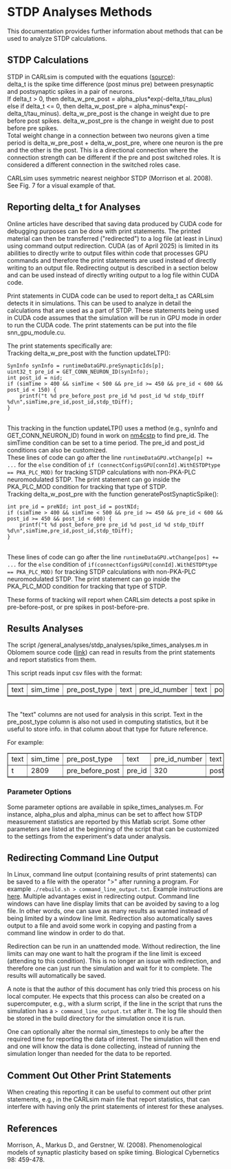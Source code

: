 STDP Analyses Methods
=====================

This documentation provides further information about methods that can be used to analyze STDP calculations.

## STDP Calculations

STDP in CARLsim is computed with the equations ([source](https://uci-carl.github.io/CARLsim6/ch5_synaptic_plasticity.html#ch5s2_spike_timing_dependent_plasticity)):
<br>delta_t is the spike time difference (post minus pre) between presynaptic and postsynaptic spikes in a pair of neurons.
<br>If delta_t > 0, then delta_w_pre_post = alpha_plus\*exp(-delta_t/tau_plus) else if delta_t <= 0, then delta_w_post_pre = alpha_minus\*exp(-delta_t/tau_minus). delta_w_pre_post is the change in weight due to pre before post spikes. delta_w_post_pre is the change in weight due to post before pre spikes.
<br>Total weight change in a connection between two neurons given a time period is delta_w_pre_post + delta_w_post_pre, where one neuron is the pre and the other is the post. This is a directional connection where the connection strength can be different if the pre and post switched roles. It is considered a different connection in the switched roles case.

CARLsim uses symmetric nearest neighbor STDP (Morrison et al. 2008). See Fig. 7 for a visual example of that.

## Reporting delta_t for Analyses

Online articles have described that saving data produced by CUDA code for debugging purposes can be done with print statements. The printed material can then be transferred ("redirected") to a log file (at least in Linux) using command output redirection. CUDA (as of April 2025) is limited in its abilities to directly write to output files within code that processes GPU commands and therefore the print statements are used instead of directly writing to an output file. Redirecting output is described in a section below and can be used instead of directly writing output to a log file within CUDA code.

Print statements in CUDA code can be used to report delta_t as CARLsim detects it in simulations. This can be used to analyze in detail the calculations that are used as a part of STDP. These statements being used in CUDA code assumes that the simulation will be run in GPU mode in order to run the CUDA code. The print statements can be put into the file snn_gpu_module.cu.

The print statements specifically are:
<br>Tracking delta_w_pre_post with the function updateLTP():
```
SynInfo synInfo = runtimeDataGPU.preSynapticIds[p];
uint32_t pre_id = GET_CONN_NEURON_ID(synInfo);
int post_id = nid;
if (simTime > 400 && simTime < 500 && pre_id >= 450 && pre_id < 600 && post_id < 150) {
	printf("t %d pre_before_post pre_id %d post_id %d stdp_tDiff %d\n",simTime,pre_id,post_id,stdp_tDiff);
}
```
<br>This tracking in the function updateLTP() uses a method (e.g., synInfo and GET_CONN_NEURON_ID) found in work on [nm4cstp](https://hco-dev-docs.readthedocs.io/en/latest/oblomem/nm4cstp.html) to find pre_id. The simTime condition can be set to a time period. The pre_id and post_id conditions can also be customized. 
<br>These lines of code can go after the line `runtimeDataGPU.wtChange[p] += ...` for the `else` condition of `if (connectConfigsGPU[connId].WithESTDPtype == PKA_PLC_MOD)` for tracking STDP calculations with non-PKA-PLC neuromodulated STDP. The print statement can go inside the PKA_PLC_MOD condition for tracking that type of STDP.
<br>Tracking delta_w_post_pre with the function generatePostSynapticSpike():
```
int pre_id = preNId; int post_id = postNId;
if (simTime > 400 && simTime < 500 && pre_id >= 450 && pre_id < 600 && post_id >= 450 && post_id < 600) {
	printf("t %d post_before_pre pre_id %d post_id %d stdp_tDiff %d\n",simTime,pre_id,post_id,stdp_tDiff);
}
```
<br>These lines of code can go after the line `runtimeDataGPU.wtChange[pos] += ...` for the `else` condition of `if(connectConfigsGPU[connId].WithESTDPtype == PKA_PLC_MOD)` for tracking STDP calculations with non-PKA-PLC neuromodulated STDP. The print statement can go inside the PKA_PLC_MOD condition for tracking that type of STDP.

These forms of tracking will report when CARLsim detects a post spike in pre-before-post, or pre spikes in post-before-pre.

## Results Analyses

The script /general_analyses/stdp_analyses/spike_times_analyses.m in Oblomem source code ([link](https://github.com/Hippocampome-Org/oblomem)) can read in results from the print statements and report statistics from them.

This script reads input csv files with the format:
<center>
<table border=1>
	<tr><td>text</td><td>sim_time</td><td>pre_post_type</td><td>text</td><td>pre_id_number</td><td>text</td><td>post_id_number</td><td>spike_time_difference</td></tr>
</table>
</center>

<br>The "text" columns are not used for analysis in this script. Text in the pre_post_type column is also not used in computing statistics, but it be useful to store info. in that column about that type for future reference.

For example:
<center>
<table border=1>
	<tr><td>text</td><td>sim_time</td><td>pre_post_type</td><td>text</td><td>pre_id_number</td><td>text</td><td>post_id_number</td><td>text</td><td>spike_time_difference</td></tr>
	<tr><td>t</td><td>2809</td><td>pre_before_post</td><td>pre_id</td><td>320</td><td>post_id</td><td>896</td><td>stdp_tDiff</td><td>389</td></tr>
</table>
</center>

### Parameter Options

Some parameter options are available in spike_times_analyses.m. For instance, alpha_plus and alpha_minus can be set to affect how STDP measurement statistics are reported by this Matlab script. Some other parameters are listed at the beginning of the script that can be customized to the settings from the experiment's data under analysis.

## Redirecting Command Line Output

In Linux, command line output (containing results of print statements) can be saved to a file with the operator ">" after running a program. For example `./rebuild.sh > command_line_output.txt`. Example instructions are [here](https://askubuntu.com/questions/420981/how-do-i-save-terminal-output-to-a-file). Multiple advantages exist in redirecting output. Command line windows can have line display limits that can be avoided by saving to a log file. In other words, one can save as many results as wanted instead of being limited by a window line limit. Redirection also automatically saves output to a file and avoid some work in copying and pasting from a command line window in order to do that. 

Redirection can be run in an unattended mode. Without redirection, the line limits can may one want to halt the program if the line limit is exceed (attending to this condition). This is no longer an issue with redirection, and therefore one can just run the simulation and wait for it to complete. The results will automatically be saved.

A note is that the author of this document has only tried this process on his local computer. He expects that this process can also be created on a supercomputer, e.g., with a slurm script, if the line in the script that runs the simulation has a `> command_line_output.txt` after it. The log file should then be stored in the build directory for the simulation once it is run.

One can optionally alter the normal sim_timesteps to only be after the required time for reporting the data of interest. The simulation will then end and one will know the data is done collecting, instead of running the simulation longer than needed for the data to be reported.

## Comment Out Other Print Statements

When creating this reporting it can be useful to comment out other print statements, e.g., in the CARLsim main file that report statistics, that can interfere with having only the print statements of interest for these analyses.

## References

Morrison, A., Markus D., and Gerstner, W. (2008). Phenomenological models of synaptic plasticity based on spike timing. Biological Cybernetics 98: 459-478.